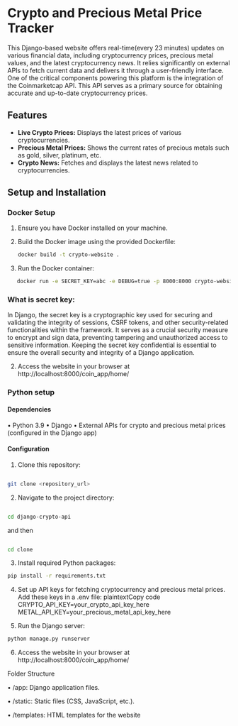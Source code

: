 # Crypto and Precious Metal Price Tracker

This Django-based website offers real-time(every 23 minutes) updates on various financial data, including cryptocurrency prices, precious metal values, and the latest cryptocurrency news. It relies significantly on external APIs to fetch current data and delivers it through a user-friendly interface. One of the critical components powering this platform is the integration of the Coinmarketcap API. This API serves as a primary source for obtaining accurate and up-to-date cryptocurrency prices.


## Features

- **Live Crypto Prices:** Displays the latest prices of various cryptocurrencies.
- **Precious Metal Prices:** Shows the current rates of precious metals such as gold, silver, platinum, etc.
- **Crypto News:** Fetches and displays the latest news related to cryptocurrencies.

## Setup and Installation

### Docker Setup

1. Ensure you have Docker installed on your machine.
2. Build the Docker image using the provided Dockerfile:

   ```bash
   docker build -t crypto-website .
   ```
   
1. Run the Docker container:

```bash
   docker run -e SECRET_KEY=abc -e DEBUG=true -p 8000:8000 crypto-website
```
### What is secret key:

In Django, the secret key is a cryptographic key used for securing and validating the integrity of sessions, CSRF tokens, and other security-related functionalities within the framework. It serves as a crucial security measure to encrypt and sign data, preventing tampering and unauthorized access to sensitive information. Keeping the secret key confidential is essential to ensure the overall security and integrity of a Django application.







2. Access the website in your browser at http://localhost:8000/coin_app/home/
   

### Python setup

#### Dependencies
•	Python 3.9
•	Django
•	External APIs for crypto and precious metal prices (configured in the Django app)

#### Configuration

1.	Clone this repository:
```bash

git clone <repository_url> 
```

2.	Navigate to the project directory:
```bash

cd django-crypto-api
```
and then

```bash

cd clone
```
3.	Install required Python packages:

```bash
pip install -r requirements.txt
```

4.	Set up API keys for fetching cryptocurrency and precious metal prices. Add these keys in a .env file:
plaintextCopy code
CRYPTO_API_KEY=your_crypto_api_key_here METAL_API_KEY=your_precious_metal_api_key_here

5.	Run the Django server:

```bash
python manage.py runserver 
```

6.	Access the website in your browser at http://localhost:8000/coin_app/home/
   
Folder Structure

•	/app: Django application files.

•	/static: Static files (CSS, JavaScript, etc.).

•	/templates: HTML templates for the website


